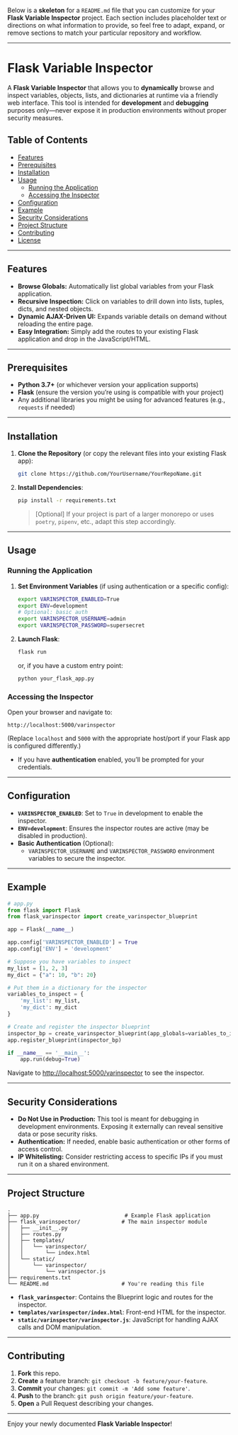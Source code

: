 Below is a **skeleton** for a `README.md` file that you can customize for your **Flask Variable Inspector** project. Each section includes placeholder text or directions on what information to provide, so feel free to adapt, expand, or remove sections to match your particular repository and workflow.

---

# Flask Variable Inspector

A **Flask Variable Inspector** that allows you to **dynamically** browse and inspect variables, objects, lists, and dictionaries at runtime via a friendly web interface. This tool is intended for **development** and **debugging** purposes only—never expose it in production environments without proper security measures.

## Table of Contents

- [Features](#features)
- [Prerequisites](#prerequisites)
- [Installation](#installation)
- [Usage](#usage)
  - [Running the Application](#running-the-application)
  - [Accessing the Inspector](#accessing-the-inspector)
- [Configuration](#configuration)
- [Example](#example)
- [Security Considerations](#security-considerations)
- [Project Structure](#project-structure)
- [Contributing](#contributing)
- [License](#license)

---

## Features

- **Browse Globals:** Automatically list global variables from your Flask application.
- **Recursive Inspection:** Click on variables to drill down into lists, tuples, dicts, and nested objects.
- **Dynamic AJAX-Driven UI:** Expands variable details on demand without reloading the entire page.
- **Easy Integration:** Simply add the routes to your existing Flask application and drop in the JavaScript/HTML.

---

## Prerequisites

- **Python 3.7+** (or whichever version your application supports)
- **Flask** (ensure the version you’re using is compatible with your project)
- Any additional libraries you might be using for advanced features (e.g., `requests` if needed)

---

## Installation

1. **Clone the Repository** (or copy the relevant files into your existing Flask app):
   ```bash
   git clone https://github.com/YourUsername/YourRepoName.git
   ```
2. **Install Dependencies**:
   ```bash
   pip install -r requirements.txt
   ```
   > \[Optional\] If your project is part of a larger monorepo or uses `poetry`, `pipenv`, etc., adapt this step accordingly.

---

## Usage

### Running the Application

1. **Set Environment Variables** (if using authentication or a specific config):
   ```bash
   export VARINSPECTOR_ENABLED=True
   export ENV=development
   # Optional: basic auth
   export VARINSPECTOR_USERNAME=admin
   export VARINSPECTOR_PASSWORD=supersecret
   ```
2. **Launch Flask**:
   ```bash
   flask run
   ```
   or, if you have a custom entry point:
   ```bash
   python your_flask_app.py
   ```

### Accessing the Inspector

Open your browser and navigate to:

```
http://localhost:5000/varinspector
```

(Replace `localhost` and `5000` with the appropriate host/port if your Flask app is configured differently.)

- If you have **authentication** enabled, you’ll be prompted for your credentials.

---

## Configuration

- **`VARINSPECTOR_ENABLED`**: Set to `True` in development to enable the inspector.  
- **`ENV=development`**: Ensures the inspector routes are active (may be disabled in production).
- **Basic Authentication** (Optional):
  - `VARINSPECTOR_USERNAME` and `VARINSPECTOR_PASSWORD` environment variables to secure the inspector.

---

## Example

```python
# app.py
from flask import Flask
from flask_varinspector import create_varinspector_blueprint

app = Flask(__name__)

app.config['VARINSPECTOR_ENABLED'] = True
app.config['ENV'] = 'development'

# Suppose you have variables to inspect
my_list = [1, 2, 3]
my_dict = {"a": 10, "b": 20}

# Put them in a dictionary for the inspector
variables_to_inspect = {
    'my_list': my_list,
    'my_dict': my_dict
}

# Create and register the inspector blueprint
inspector_bp = create_varinspector_blueprint(app_globals=variables_to_inspect)
app.register_blueprint(inspector_bp)

if __name__ == '__main__':
    app.run(debug=True)
```

Navigate to [http://localhost:5000/varinspector](http://localhost:5000/varinspector) to see the inspector.

---

## Security Considerations

- **Do Not Use in Production:** This tool is meant for debugging in development environments. Exposing it externally can reveal sensitive data or pose security risks.
- **Authentication:** If needed, enable basic authentication or other forms of access control.  
- **IP Whitelisting:** Consider restricting access to specific IPs if you must run it on a shared environment.

---

## Project Structure

```
.
├── app.py                           # Example Flask application
├── flask_varinspector/             # The main inspector module
│   ├── __init__.py
│   ├── routes.py
│   ├── templates/
│   │   └── varinspector/
│   │       └── index.html
│   └── static/
│       └── varinspector/
│           └── varinspector.js
├── requirements.txt
└── README.md                       # You're reading this file
```

- **`flask_varinspector`**: Contains the Blueprint logic and routes for the inspector.  
- **`templates/varinspector/index.html`**: Front-end HTML for the inspector.  
- **`static/varinspector/varinspector.js`**: JavaScript for handling AJAX calls and DOM manipulation.

---

## Contributing

1. **Fork** this repo.
2. **Create** a feature branch: `git checkout -b feature/your-feature`.
3. **Commit** your changes: `git commit -m 'Add some feature'`.
4. **Push** to the branch: `git push origin feature/your-feature`.
5. **Open** a Pull Request describing your changes.

---
Enjoy your newly documented **Flask Variable Inspector**!
